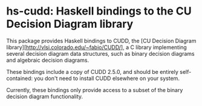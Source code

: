 hs-cudd: Haskell bindings to the CU Decision Diagram library
============================================================

This package provides Haskell bindings to CUDD, the
[CU Decision Diagram library][http://vlsi.colorado.edu/~fabio/CUDD/], a C
library implementing several decision diagram data structures, such as
binary decision diagrams and algebraic decision diagrams.

These bindings include a copy of CUDD 2.5.0, and should be entirely
self-contained: you don't need to install CUDD elsewhere on your system.

Currently, these bindings only provide access to a subset of the binary
decision diagram functionality.
